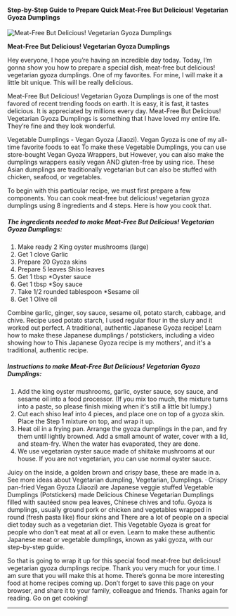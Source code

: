             

#### Step-by-Step Guide to Prepare Quick Meat-Free But Delicious! Vegetarian Gyoza Dumplings

![Meat-Free But Delicious! Vegetarian Gyoza Dumplings](https://img-global.cpcdn.com/recipes/5069267415334912/751x532cq70/meat-free-but-delicious-vegetarian-gyoza-dumplings-recipe-main-photo.jpg)

**Meat-Free But Delicious! Vegetarian Gyoza Dumplings**

Hey everyone, I hope you’re having an incredible day today. Today, I’m gonna show you how to prepare a special dish, meat-free but delicious! vegetarian gyoza dumplings. One of my favorites. For mine, I will make it a little bit unique. This will be really delicious.

Meat-Free But Delicious! Vegetarian Gyoza Dumplings is one of the most favored of recent trending foods on earth. It is easy, it is fast, it tastes delicious. It is appreciated by millions every day. Meat-Free But Delicious! Vegetarian Gyoza Dumplings is something that I have loved my entire life. They’re fine and they look wonderful.

Vegetable Dumplings - Vegan Gyoza (Jiaozi). Vegan Gyoza is one of my all-time favorite foods to eat To make these Vegetable Dumplings, you can use store-bought Vegan Gyoza Wrappers, but However, you can also make the dumplings wrappers easily vegan AND gluten-free by using rice. These Asian dumplings are traditionally vegetarian but can also be stuffed with chicken, seafood, or vegetables.

To begin with this particular recipe, we must first prepare a few components. You can cook meat-free but delicious! vegetarian gyoza dumplings using 8 ingredients and 4 steps. Here is how you cook that.

##### The ingredients needed to make Meat-Free But Delicious! Vegetarian Gyoza Dumplings:

1.  Make ready 2 King oyster mushrooms (large)
2.  Get 1 clove Garlic
3.  Prepare 20 Gyoza skins
4.  Prepare 5 leaves Shiso leaves
5.  Get 1 tbsp \*Oyster sauce
6.  Get 1 tbsp \*Soy sauce
7.  Take 1/2 rounded tablespoon \*Sesame oil
8.  Get 1 Olive oil

Combine garlic, ginger, soy sauce, sesame oil, potato starch, cabbage, and chive. Recipe used potato starch, I used regular flour in the slury and it worked out perfect. A traditional, authentic Japanese Gyoza recipe! Learn how to make these Japanese dumplings / potstickers, including a video showing how to This Japanese Gyoza recipe is my mothers', and it's a traditional, authentic recipe.

##### Instructions to make Meat-Free But Delicious! Vegetarian Gyoza Dumplings:

1.  Add the king oyster mushrooms, garlic, oyster sauce, soy sauce, and sesame oil into a food processor. (If you mix too much, the mixture turns into a paste, so please finish mixing when it's still a little bit lumpy.)
2.  Cut each shiso leaf into 4 pieces, and place one on top of a gyoza skin. Place the Step 1 mixture on top, and wrap it up.
3.  Heat oil in a frying pan. Arrange the gyoza dumplings in the pan, and fry them until lightly browned. Add a small amount of water, cover with a lid, and steam-fry. When the water has evaporated, they are done.
4.  We use vegetarian oyster sauce made of shiitake mushrooms at our house. If you are not vegetarian, you can use normal oyster sauce.

Juicy on the inside, a golden brown and crispy base, these are made in a. See more ideas about Vegetarian dumpling, Vegetarian, Dumplings. · Crispy pan-fried Vegan Gyoza (Jiaozi) are Japanese veggie stuffed Vegetable Dumplings (Potstickers) made Delicious Chinese Vegetarian Dumplings filled with sautéed snow pea leaves, Chinese chives and tofu. Gyoza is dumplings, usually ground pork or chicken and vegetables wrapped in round (fresh pasta like) flour skins and There are a lot of people on a special diet today such as a vegetarian diet. This Vegetable Gyoza is great for people who don't eat meat at all or even. Learn to make these authentic Japanese meat or vegetable dumplings, known as yaki gyoza, with our step-by-step guide.

So that is going to wrap it up for this special food meat-free but delicious! vegetarian gyoza dumplings recipe. Thank you very much for your time. I am sure that you will make this at home. There’s gonna be more interesting food at home recipes coming up. Don’t forget to save this page on your browser, and share it to your family, colleague and friends. Thanks again for reading. Go on get cooking!

* * *